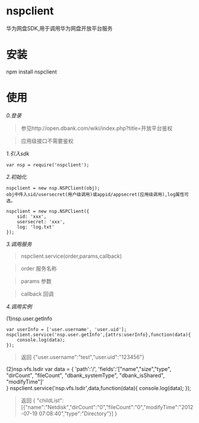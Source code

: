 nspclient
=========

华为网盘SDK,用于调用华为网盘开放平台服务

安装
=========

npm install nspclient

使用
=========

*0.登录*

>参见http://open.dbank.com/wiki/index.php?title=开放平台鉴权

>应用级接口不需要鉴权

*1.引入sdk*

    var nsp = require('nspclient');

*2.初始化*

    nspclient = new nsp.NSPClient(obj);
    obj中传入sid/usersecret(用户级调用)或appid/appsecret(应用级调用),log属性可选。

    nspclient = new nsp.NSPClient({
        sid: 'xxx',
        usersecret: 'xxx',
        log: 'log.txt'
    });

*3.调用服务*


>nspclient.service(order,params,callback)

>order  服务名称

>params 参数

>callback 回调


*4.调用实例*

(1)nsp.user.getInfo

    var userInfo = ['user.username', 'user.uid'];
    nspclient.service('nsp.user.getInfo',{attrs:userInfo},function(data){
        console.log(data);
    });

> 返回
{"user.username":"test","user.uid":"123456"}

(2)nsp.vfs.lsdir
    var data = {
        'path':'/',
    	'fields':'["name","size","type", "dirCount", "fileCount", "dbank_systemType", "dbank_isShared", "modifyTime"]'	    
    }
    nspclient.service('nsp.vfs.lsdir',data,function(data){
        console.log(data);
    });
> 返回
{
    "childList":[{"name":"Netdisk","dirCount":"0","fileCount":"0","modifyTime":"2012-07-19 07:08:40","type":"Directory"}]
}






